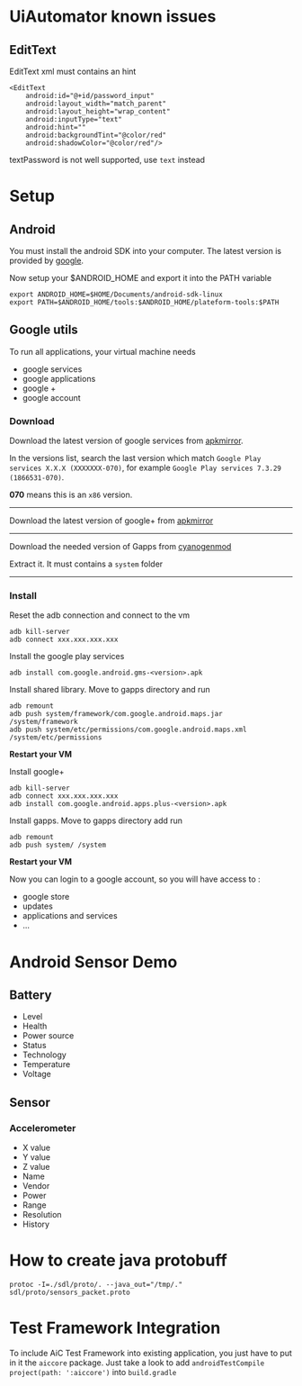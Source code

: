 # UiAutomator known issues

## EditText


EditText xml must contains an hint

    <EditText
        android:id="@+id/password_input"
        android:layout_width="match_parent"
        android:layout_height="wrap_content"
        android:inputType="text"
        android:hint=""
        android:backgroundTint="@color/red"
        android:shadowColor="@color/red"/>

textPassword is not well supported, use ```text``` instead


# Setup

## Android

You must install the android SDK into your computer. The latest version is provided by [google](https://developer.android.com/sdk/installing/index.html?pkg=tools).

Now setup your $ANDROID_HOME and export it into the PATH variable

    export ANDROID_HOME=$HOME/Documents/android-sdk-linux
    export PATH=$ANDROID_HOME/tools:$ANDROID_HOME/plateform-tools:$PATH

## Google utils

To run all applications, your virtual machine needs

- google services
- google applications
- google +
- google account

### Download

Download the latest version of google services from [apkmirror](http://www.apkmirror.com/apk/google-inc/google-play-services/).

In the versions list, search the last version which match `Google Play services X.X.X (XXXXXXX-070)`, for example `Google Play services 7.3.29 (1866531-070)`.

**070** means this is an `x86` version.

__________________________________________

Download the latest version of google+ from [apkmirror](http://www.apkmirror.com/apk/google-inc/google/google-8-9-1-136414806-release/google-8-9-1-136414806-7-android-apk-download/)

__________________________________________

Download the needed version of Gapps from [cyanogenmod](http://wiki.cyanogenmod.org/w/Google_Apps)

Extract it. It must contains a `system` folder

__________________________________________

### Install

Reset the adb connection and connect to the vm

    adb kill-server
    adb connect xxx.xxx.xxx.xxx

Install the google play services

    adb install com.google.android.gms-<version>.apk

Install shared library. Move to gapps directory and run

    adb remount
    adb push system/framework/com.google.android.maps.jar /system/framework
    adb push system/etc/permissions/com.google.android.maps.xml /system/etc/permissions

**Restart your VM**

Install google+

    adb kill-server
    adb connect xxx.xxx.xxx.xxx
    adb install com.google.android.apps.plus-<version>.apk

Install gapps. Move to gapps directory add run

    adb remount
    adb push system/ /system

**Restart your VM**

Now you can login to a google account, so you will have access to :

- google store
- updates
- applications and services
- ...

# Android Sensor Demo

## Battery

- Level
- Health
- Power source
- Status
- Technology
- Temperature
- Voltage

## Sensor

### Accelerometer

- X value
- Y value
- Z value
- Name
- Vendor
- Power
- Range
- Resolution
- History

# How to create java protobuff

```
protoc -I=./sdl/proto/. --java_out="/tmp/." sdl/proto/sensors_packet.proto
```

# Test Framework Integration

To include AiC Test Framework into existing application, you just have to put in it the `aiccore` package. Just take a look to add `androidTestCompile project(path: ':aiccore')` into `build.gradle`
